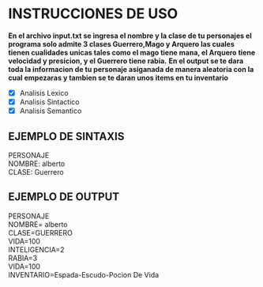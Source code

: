 # INSTRUCCIONES DE USO
**En el archivo input.txt se ingresa el nombre y la clase de tu personajes el programa solo admite 3 clases Guerrero,Mago y Arquero las cuales tienen cualidades unicas tales como el mago tiene mana, el Arquero tiene
velocidad y presicion, y el Guerrero tiene rabia.**
**En el output se te dara toda la informacion de tu personaje asiganada de manera aleatoria con la cual empezaras y tambien se te daran unos items en tu inventario**
- [x] Analisis Lexico  
- [x] Analisis Sintactico  
- [x] Analisis Semantico  
## EJEMPLO DE SINTAXIS
PERSONAJE  
NOMBRE: alberto  
CLASE: Guerrero  

## EJEMPLO DE OUTPUT
PERSONAJE  
NOMBRE= alberto  
CLASE=GUERRERO  
VIDA=100  
INTELIGENCIA=2  
RABIA=3  
VIDA=100  
INVENTARIO=Espada-Escudo-Pocion De Vida  


